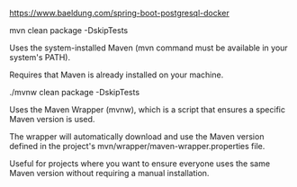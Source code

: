 https://www.baeldung.com/spring-boot-postgresql-docker

mvn clean package -DskipTests

Uses the system-installed Maven (mvn command must be available in your system's PATH).

Requires that Maven is already installed on your machine.

./mvnw clean package -DskipTests

Uses the Maven Wrapper (mvnw), which is a script that ensures a specific Maven version is used.

The wrapper will automatically download and use the Maven version defined in the project's mvn/wrapper/maven-wrapper.properties file.

Useful for projects where you want to ensure everyone uses the same Maven version without requiring a manual installation.